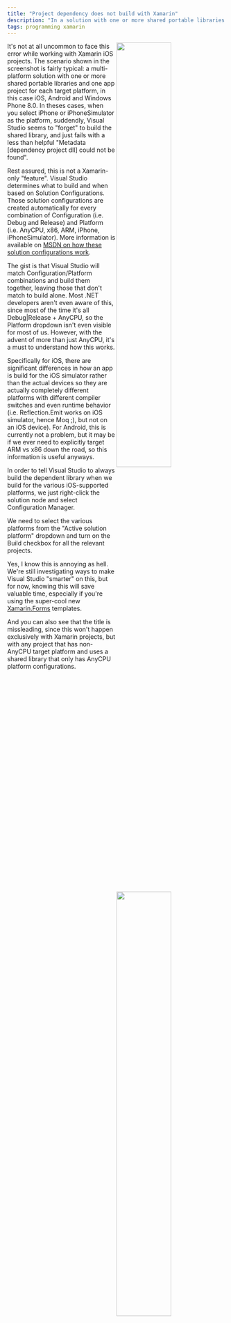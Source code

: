 ```yaml
---
title: "Project dependency does not build with Xamarin"
description: "In a solution with one or more shared portable libraries and one app project for each target platform (iOS, Android and Windows Phone), when selecting iPhone or iPhoneSimulator as the platform, Visual Studio seems to 'forget' to build the shared library, and just fails with a less than helpful 'Metadata [dependency project dll] could not be found'. This is the fix."
tags: programming xamarin
---
```

<img src="http://www.cazzulino.com/img/dependency-build-errors.png" width="50%" align="right" class="image">
It's not at all uncommon to face this error while working with Xamarin iOS projects. The scenario shown in the screenshot is fairly typical: a multi-platform solution with one or more shared portable libraries and one app project for each target platform, in this case iOS, Android and Windows Phone 8.0. In theses cases, when you select iPhone or iPhoneSimulator as the platform, suddendly, Visual Studio seems to "forget" to build the shared library, and just fails with a less than helpful "Metadata [dependency project dll] could not be found".

Rest assured, this is not a Xamarin-only "feature". Visual Studio determines what to build and when based on Solution Configurations. Those solution configurations are created automatically for every combination of Configuration (i.e. Debug and Release) and Platform (i.e. AnyCPU, x86, ARM, iPhone, iPhoneSimulator). More information is available on [MSDN on how these solution configurations work](http://msdn.microsoft.com/en-us/library/kkz9kefa.aspx).

The gist is that Visual Studio will match Configuration/Platform combinations and build them together, leaving those that don't match to build alone. Most .NET developers aren't even aware of this, since most of the time it's all Debug|Release + AnyCPU, so the Platform dropdown isn't even visible for most of us. However, with the advent of more than just AnyCPU, it's a must to understand how this works. 

Specifically for iOS, there are significant differences in how an app is build for the iOS simulator rather than the actual devices so they are actually completely different platforms with different compiler switches and even runtime behavior (i.e. Reflection.Emit works on iOS simulator, hence Moq ;), but not on an iOS device). For Android, this is currently not a problem, but it may be if we ever need to explicitly target ARM vs x86 down the road, so this information is useful anyways.

<img src="http://www.cazzulino.com/img/iphone-configuration-manager.png" width="50%" align="right" class="image">
In order to tell Visual Studio to always build the dependent library when we build for the various iOS-supported platforms, we just right-click the solution node and select Configuration Manager.

We need to select the various platforms from the "Active solution platform" dropdown and turn on the Build checkbox for all the relevant projects.

Yes, I know this is annoying as hell. We're still investigating ways to make Visual Studio "smarter" on this, but for now, knowing this will save valuable time, especially if you're using the super-cool new [Xamarin.Forms](https://xamarin.com/forms) templates. 

And you can also see that the title is missleading, since this won't happen exclusively with Xamarin projects, but with any project that has non-AnyCPU target platform and uses a shared library that only has AnyCPU platform configurations.